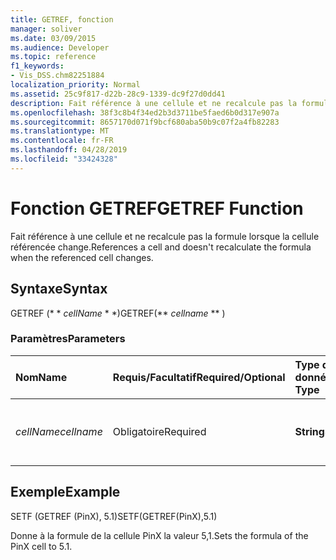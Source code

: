 ```yaml
---
title: GETREF, fonction
manager: soliver
ms.date: 03/09/2015
ms.audience: Developer
ms.topic: reference
f1_keywords:
- Vis_DSS.chm82251884
localization_priority: Normal
ms.assetid: 25c9f817-d22b-28c9-1339-dc9f27d0dd41
description: Fait référence à une cellule et ne recalcule pas la formule lorsque la cellule référencée change.
ms.openlocfilehash: 38f3c8b4f34ed2b3d3711be5faed6b0d317e907a
ms.sourcegitcommit: 8657170d071f9bcf680aba50b9c07f2a4fb82283
ms.translationtype: MT
ms.contentlocale: fr-FR
ms.lasthandoff: 04/28/2019
ms.locfileid: "33424328"
---
```

# <a name="getref-function"></a><span data-ttu-id="4a485-103">Fonction GETREF</span><span class="sxs-lookup"><span data-stu-id="4a485-103">GETREF Function</span></span>

<span data-ttu-id="4a485-104">Fait référence à une cellule et ne recalcule pas la formule lorsque la cellule référencée change.</span><span class="sxs-lookup"><span data-stu-id="4a485-104">References a cell and doesn't recalculate the formula when the referenced cell changes.</span></span>
  
## <a name="syntax"></a><span data-ttu-id="4a485-105">Syntaxe</span><span class="sxs-lookup"><span data-stu-id="4a485-105">Syntax</span></span>

<span data-ttu-id="4a485-106">GETREF (\* \* *cellName* \* \*)</span><span class="sxs-lookup"><span data-stu-id="4a485-106">GETREF(\*\* *cellname* \*\* )</span></span> 
  
### <a name="parameters"></a><span data-ttu-id="4a485-107">Paramètres</span><span class="sxs-lookup"><span data-stu-id="4a485-107">Parameters</span></span>

|<span data-ttu-id="4a485-108">**Nom**</span><span class="sxs-lookup"><span data-stu-id="4a485-108">**Name**</span></span>|<span data-ttu-id="4a485-109">**Requis/Facultatif**</span><span class="sxs-lookup"><span data-stu-id="4a485-109">**Required/Optional**</span></span>|<span data-ttu-id="4a485-110">**Type de données**</span><span class="sxs-lookup"><span data-stu-id="4a485-110">**Data Type**</span></span>|<span data-ttu-id="4a485-111">**Description**</span><span class="sxs-lookup"><span data-stu-id="4a485-111">**Description**</span></span>|
|:-----|:-----|:-----|:-----|
| <span data-ttu-id="4a485-112">_cellName_</span><span class="sxs-lookup"><span data-stu-id="4a485-112">_cellname_</span></span> <br/> |<span data-ttu-id="4a485-113">Obligatoire</span><span class="sxs-lookup"><span data-stu-id="4a485-113">Required</span></span>  <br/> |<span data-ttu-id="4a485-114">**String**</span><span class="sxs-lookup"><span data-stu-id="4a485-114">**String**</span></span> <br/> |<span data-ttu-id="4a485-115">Nom de la cellule pour laquelle obtenir une référence.</span><span class="sxs-lookup"><span data-stu-id="4a485-115">The name of the cell to get a reference to.</span></span>  <br/> |
   
## <a name="example"></a><span data-ttu-id="4a485-116">Exemple</span><span class="sxs-lookup"><span data-stu-id="4a485-116">Example</span></span>

<span data-ttu-id="4a485-117">SETF (GETREF (PinX), 5.1)</span><span class="sxs-lookup"><span data-stu-id="4a485-117">SETF(GETREF(PinX),5.1)</span></span> 
  
<span data-ttu-id="4a485-118">Donne à la formule de la cellule PinX la valeur 5,1.</span><span class="sxs-lookup"><span data-stu-id="4a485-118">Sets the formula of the PinX cell to 5.1.</span></span> 
  

